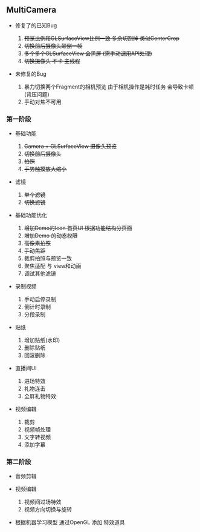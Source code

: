 ## MultiCamera

* 修复了的已知Bug
  1. ~~预览比例和GLSurfaceView比例一致 多余切割掉 类似CenterCrop~~
  2. ~~切换前后摄像头颠倒一帧~~
  3. ~~多个多个GLSurfaceView 会黑屏 (需手动调用API处理)~~
  4. ~~切换摄像头 不卡 主线程~~
  
* 未修复的Bug
  1. 暴力切换两个Fragment的相机预览 由于相机操作是耗时任务 会导致卡顿 (背压问题)
  2. 手动对焦不可用
  

### 第一阶段
* 基础功能
  1. ~~Camera + GLSurfaceView 摄像头预览~~
  2. ~~切换前后摄像头~~
  3. ~~拍照~~
  4. ~~手势触摸放大缩小~~
    
* 滤镜
  1. ~~单个滤镜~~
  2. ~~切换滤镜~~
  
* 基础功能优化
  1. ~~增加Demo的Icon 首页UI 根据功能结构分页面~~
  2. ~~增加Demo 的动态权限~~
  3. ~~高像素拍照~~
  4. ~~手动焦距~~
  5. 裁剪拍照与预览一致
  6. 聚焦适配 与 view和动画
  7. 调试其他滤镜
  
* 录制视频
  1. 手动启停录制
  2. 倒计时录制
  3. 分段录制

* 贴纸
  1. 增加贴纸(水印)
  2. 删除贴纸
  3. 回滚删除
  
* 直播间UI
  1. 进场特效
  2. 礼物连击
  3. 全屏礼物特效

* 视频编辑
  1. 裁剪
  2. 视频帧处理
  3. 文字转视频
  4. 添加字幕
  
### 第二阶段

* 音频剪辑
  
* 视频编辑
  1. 视频间过场特效
  2. 视频方向切换与旋转
  
* 根据机器学习模型 通过OpenGL 添加 特效道具

